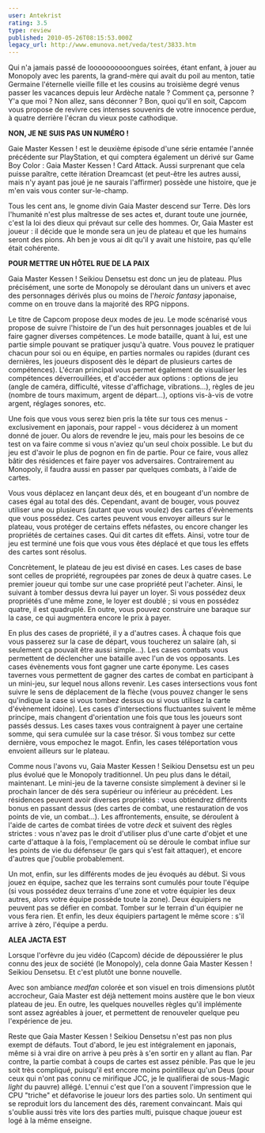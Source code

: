 ```yaml
---
user: Antekrist
rating: 3.5
type: review
published: 2010-05-26T08:15:53.000Z
legacy_url: http://www.emunova.net/veda/test/3833.htm
---
```

Qui n'a jamais passé de loooooooooongues soirées, étant enfant, à jouer au Monopoly avec les parents, la grand-mère qui avait du poil au menton, tatie Germaine l'éternelle vieille fille et les cousins au troisième degré venus passer les vacances depuis leur Ardèche natale ? Comment ça, personne ? Y'a que moi ? Non allez, sans déconner ? Bon, quoi qu'il en soit, Capcom vous propose de revivre ces intenses souvenirs de votre innocence perdue, à quatre derrière l'écran du vieux poste cathodique.  

  

**NON, JE NE SUIS PAS UN NUMÉRO !**  

Gaie Master Kessen ! est le deuxième épisode d'une série entamée l'année précédente sur PlayStation, et qui comptera également un dérivé sur Game Boy Color : Gaia Master Kessen ! Card Attack. Aussi surprenant que cela puisse paraître, cette itération Dreamcast (et peut-être les autres aussi, mais n'y ayant pas joué je ne saurais l'affirmer) possède une histoire, que je m'en vais vous conter sur-le-champ.  

Tous les cent ans, le gnome divin Gaia Master descend sur Terre. Dès lors l'humanité n'est plus maîtresse de ses actes et, durant toute une journée, c'est la loi des dieux qui prévaut sur celle des hommes. Or, Gaia Master est joueur : il décide que le monde sera un jeu de plateau et que les humains seront des pions. Ah ben je vous ai dit qu'il y avait une histoire, pas qu'elle était cohérente.  

  

**POUR METTRE UN HÔTEL RUE DE LA PAIX**  

Gaia Master Kessen ! Seikiou Densetsu est donc un jeu de plateau. Plus précisément, une sorte de Monopoly se déroulant dans un univers et avec des personnages dérivés plus ou moins de l'_heroic fantasy_ japonaise, comme on en trouve dans la majorité des RPG nippons.  

Le titre de Capcom propose deux modes de jeu. Le mode scénarisé vous propose de suivre l'histoire de l'un des huit personnages jouables et de lui faire gagner diverses compétences. Le mode bataille, quant à lui, est une partie simple pouvant se pratiquer jusqu'à quatre. Vous pouvez le pratiquer chacun pour soi ou en équipe, en parties normales ou rapides (durant ces dernières, les joueurs disposent dès le départ de plusieurs cartes de compétences). L'écran principal vous permet également de visualiser les compétences déverrouillées, et d'accéder aux options : options de jeu (angle de caméra, difficulté, vitesse d'affichage, vibrations...), règles de jeu (nombre de tours maximum, argent de départ...), options vis-à-vis de votre argent, réglages sonores, etc.  

Une fois que vous vous serez bien pris la tête sur tous ces menus - exclusivement en japonais, pour rappel - vous déciderez à un moment donné de jouer. Ou alors de revendre le jeu, mais pour les besoins de ce test on va faire comme si vous n'aviez qu'un seul choix possible. Le but du jeu est d'avoir le plus de pognon en fin de partie. Pour ce faire, vous allez bâtir des résidences et faire payer vos adversaires. Contrairement au Monopoly, il faudra aussi en passer par quelques combats, à l'aide de cartes.  

Vous vous déplacez en lançant deux dés, et en bougeant d'un nombre de cases égal au total des dés. Cependant, avant de bouger, vous pouvez utiliser une ou plusieurs (autant que vous voulez) des cartes d'évènements que vous possédez. Ces cartes peuvent vous envoyer ailleurs sur le plateau, vous protéger de certains effets néfastes, ou encore changer les propriétés de certaines cases. Qui dit cartes dit effets. Ainsi, votre tour de jeu est terminé une fois que vous vous êtes déplacé et que tous les effets des cartes sont résolus.  

Concrètement, le plateau de jeu est divisé en cases. Les cases de base sont celles de propriété, regroupées par zones de deux à quatre cases. Le premier joueur qui tombe sur une case propriété peut l'acheter. Ainsi, le suivant à tomber dessus devra lui payer un loyer. Si vous possédez deux propriétés d'une même zone, le loyer est doublé ; si vous en possédez quatre, il est quadruplé. En outre, vous pouvez construire une baraque sur la case, ce qui augmentera encore le prix à payer.  

En plus des cases de propriété, il y a d'autres cases. À chaque fois que vous passerez sur la case de départ, vous toucherez un salaire (ah, si seulement ça pouvait être aussi simple...). Les cases combats vous permettent de déclencher une bataille avec l'un de vos opposants. Les cases évènements vous font gagner une carte éponyme. Les cases tavernes vous permettent de gagner des cartes de combat en participant à un mini-jeu, sur lequel nous allons revenir. Les cases intersections vous font suivre le sens de déplacement de la flèche (vous pouvez changer le sens qu'indique la case si vous tombez dessus ou si vous utilisez la carte d'évènement idoine). Les cases d'intersections fluctuantes suivent le même principe, mais changent d'orientation une fois que tous les joueurs sont passés dessus. Les cases taxes vous contraignent à payer une certaine somme, qui sera cumulée sur la case trésor. Si vous tombez sur cette dernière, vous empochez le magot. Enfin, les cases téléportation vous envoient ailleurs sur le plateau.  

Comme nous l'avons vu, Gaia Master Kessen ! Seikiou Densetsu est un peu plus évolué que le Monopoly traditionnel. Un peu plus dans le détail, maintenant. Le mini-jeu de la taverne consiste simplement à deviner si le prochain lancer de dés sera supérieur ou inférieur au précédent. Les résidences peuvent avoir diverses propriétés : vous obtiendrez différents bonus en passant dessus (des cartes de combat, une restauration de vos points de vie, un combat...). Les affrontements, ensuite, se déroulent à l'aide de cartes de combat tirées de votre _deck_ et suivent des règles strictes : vous n'avez pas le droit d'utiliser plus d'une carte d'objet et une carte d'attaque à la fois, l'emplacement où se déroule le combat influe sur les points de vie du défenseur (le gars qui s'est fait attaquer), et encore d'autres que j'oublie probablement.  

Un mot, enfin, sur les différents modes de jeu évoqués au début. Si vous jouez en équipe, sachez que les terrains sont cumulés pour toute l'équipe (si vous possédez deux terrains d'une zone et votre équipier les deux autres, alors votre équipe possède toute la zone). Deux équipiers ne peuvent pas se défier en combat. Tomber sur le terrain d'un équipier ne vous fera rien. Et enfin, les deux équipiers partagent le même score : s'il arrive à zéro, l'équipe a perdu.  

  

**ALEA JACTA EST**  

Lorsque l'orfèvre du jeu vidéo (Capcom) décide de dépoussiérer le plus connu des jeux de société (le Monopoly), cela donne Gaia Master Kessen ! Seikiou Densetsu. Et c'est plutôt une bonne nouvelle.  

Avec son ambiance _medfan_ colorée et son visuel en trois dimensions plutôt accrocheur, Gaia Master est déjà nettement moins austère que le bon vieux plateau de jeu. En outre, les quelques nouvelles règles qu'il implémente sont assez agréables à jouer, et permettent de renouveler quelque peu l'expérience de jeu.  

Reste que Gaia Master Kessen ! Seikiou Densetsu n'est pas non plus exempt de défauts. Tout d'abord, le jeu est intégralement en japonais, même si à vrai dire on arrive à peu près à s'en sortir en y allant au flan. Par contre, la partie combat à coups de cartes est assez pénible. Pas que le jeu soit très compliqué, puisqu'il est encore moins pointilleux qu'un Deus (pour ceux qui n'ont pas connu ce mirifique JCC, je le qualifierai de sous-Magic _light_ du pauvre) allégé. L'ennui c'est que l'on a souvent l'impression que le CPU "triche" et défavorise le joueur lors des parties solo. Un sentiment qui se reproduit lors du lancement des dés, rarement convaincant. Mais qui s'oublie aussi très vite lors des parties multi, puisque chaque joueur est logé à la même enseigne.